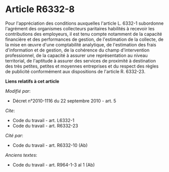 # Article R6332-8

Pour l'appréciation des conditions auxquelles l'article L. 6332-1 subordonne l'agrément des organismes collecteurs paritaires
habilités à recevoir les contributions des employeurs, il est tenu compte notamment de la capacité financière et des
performances de gestion, de l'estimation de la collecte, de la mise en œuvre d'une comptabilité analytique, de l'estimation
des frais d'information et de gestion, de la cohérence du champ d'intervention professionnel, de la capacité à assurer une
représentation au niveau territorial, de l'aptitude à assurer des services de proximité à destination des très petites,
petites et moyennes entreprises et du respect des règles de publicité conformément aux dispositions de l'article R. 6332-23.

**Liens relatifs à cet article**

_Modifié par_:

  - Décret n°2010-1116 du 22 septembre 2010 - art. 5

_Cite_:

  - Code du travail - art. L6332-1
  - Code du travail - art. R6332-23

_Cité par_:

  - Code du travail - art. R6332-10 (Ab)

_Anciens textes_:

  - Code du travail - art. R964-1-3 al 1 (Ab)
